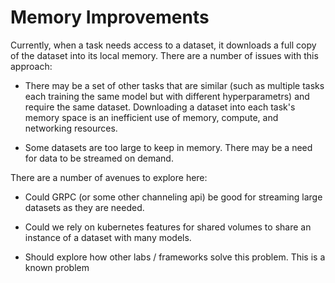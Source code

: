 # Memory Improvements

Currently, when a task needs access to a dataset, it downloads a full copy of
the dataset into its local memory. There are a number of issues with
this approach:

- There may be a set of other tasks that are similar (such as multiple tasks
  each training the same model but with different hyperparametrs) and require
  the same dataset. Downloading a dataset into each task's memory space is an
  inefficient use of memory, compute, and networking resources.

- Some datasets are too large to keep in memory. There may be a need for data
  to be streamed on demand.

There are a number of avenues to explore here:

- Could GRPC (or some other channeling api) be good for streaming large
  datasets as they are needed.

- Could we rely on kubernetes features for shared volumes to share an instance
  of a dataset with many models.

- Should explore how other labs / frameworks solve this problem. This is a
  known problem

